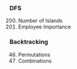 ### DFS
200. Number of Islands
690. Employee Importance

### Backtracking
46. Permutations
77. Combinations